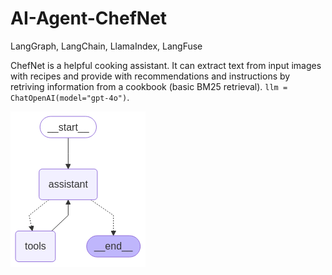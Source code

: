 # AI-Agent-ChefNet
LangGraph, LangChain, LlamaIndex, LangFuse

ChefNet is a helpful cooking assistant. It can extract text from input images with recipes and provide with recommendations and instructions by retriving information from a cookbook (basic BM25 retrieval). `llm = ChatOpenAI(model="gpt-4o")`.


![image](chefnet_thought_process.png)
